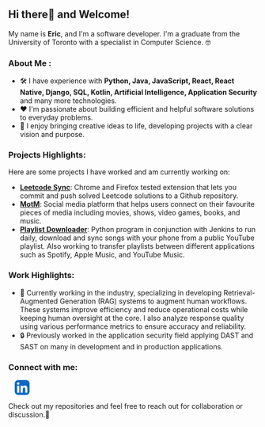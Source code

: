 ## Hi there👋 and Welcome!

My name is **Eric**, and I'm a software developer. I'm a graduate from the University of Toronto with a specialist in Computer Science. 🤓

### About Me :

- 🛠 I have experience with **Python, Java, JavaScript, React, React Native, Django, SQL, Kotlin, Artificial Intelligence, Application Security** and many more technologies.
- ❤ I'm passionate about building efficient and helpful software solutions to everyday problems.
- 🎨 I enjoy bringing creative ideas to life, developing projects with a clear vision and purpose.

### Projects Highlights:

Here are some projects I have worked and am currently working on:

- **[Leetcode Sync](https://github.com/galegoer/leetcode_sync)**: Chrome and Firefox tested extension that lets you commit and push solved Leetcode solutions to a Github repository.
- **[MotM](https://github.com/apps-of-the-millennium/motm)**: Social media platform that helps users connect on their favourite pieces of media including movies, shows, video games, books, and music.
- **[Playlist Downloader](https://github.com/galegoer/playlist-downloader)**: Python program in conjunction with Jenkins to run daily, download and sync songs with your phone from a public YouTube playlist. Also working to transfer playlists between different applications such as Spotify, Apple Music, and YouTube Music.

### Work Highlights:

- 🤖 Currently working in the industry, specializing in developing Retrieval-Augmented Generation (RAG) systems to augment human workflows. These systems improve efficiency and reduce operational costs while keeping human oversight at the core. I also analyze response quality using various performance metrics to ensure accuracy and reliability.
- 🔒 Previously worked in the application security field applying DAST and SAST on many in development and in production applications.

### Connect with me:
<a href="https://www.linkedin.com/in/eric-galego/" target="blank"><img align="center" src="https://github.com/galegoer/galegoer/blob/main/icons/linkedin.svg" alt="galegoer" height="30" width="30" style="margin-left: 13px"/></a>

Check out my repositories and feel free to reach out for collaboration or discussion.🙂
